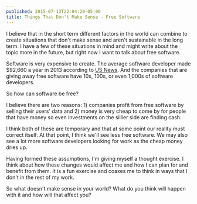 ```yaml
---
published: 2015-07-13T22:04:20-05:00
title: Things That Don't Make Sense - Free Software
---
```

I believe that in the short term different factors in the world can combine to create situations that don't make sense and aren't sustainable in the long term. I have a few of these situations in mind and might write about the topic more in the future, but right now I want to talk about free software.

Software is very expensive to create. The average software developer made $92,660 a year in 2013 according to [US News](http://money.usnews.com/careers/best-jobs/software-developer/salary). And the companies that are giving away free software have 10s, 100s, or even 1,000s of software developers.

So how can software be free?

I believe there are two reasons: 1) companies profit from free software by selling their users' data and 2) money is very cheap to come by for people that have money so even investments on the sillier side are finding cash.

I think both of these are temporary and that at some point our reality must correct itself. At that point, I think we'll see less free software. We may also see a lot more software developers looking for work as the cheap money dries up.

Having formed these assumptions, I'm giving myself a thought exercise. I think about how these changes would affect me and how I can plan for and benefit from them. It is a fun exercise and coaxes me to think in ways that I don't in the rest of my work.

So what doesn't make sense in your world? What do you think will happen with it and how will that affect you?

